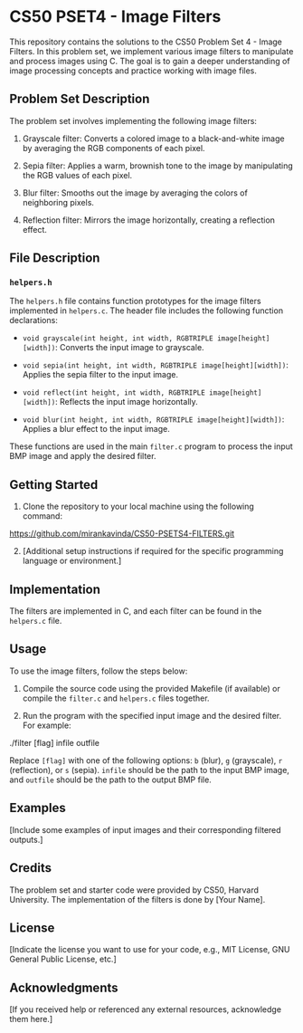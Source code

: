 # CS50 PSET4 - Image Filters

This repository contains the solutions to the CS50 Problem Set 4 - Image Filters. In this problem set, we implement various image filters to manipulate and process images using C. The goal is to gain a deeper understanding of image processing concepts and practice working with image files.

## Problem Set Description

The problem set involves implementing the following image filters:

1. Grayscale filter: Converts a colored image to a black-and-white image by averaging the RGB components of each pixel.

2. Sepia filter: Applies a warm, brownish tone to the image by manipulating the RGB values of each pixel.

3. Blur filter: Smooths out the image by averaging the colors of neighboring pixels.

4. Reflection filter: Mirrors the image horizontally, creating a reflection effect.

## File Description

### `helpers.h`

The `helpers.h` file contains function prototypes for the image filters implemented in `helpers.c`. The header file includes the following function declarations:

- `void grayscale(int height, int width, RGBTRIPLE image[height][width])`: Converts the input image to grayscale.

- `void sepia(int height, int width, RGBTRIPLE image[height][width])`: Applies the sepia filter to the input image.

- `void reflect(int height, int width, RGBTRIPLE image[height][width])`: Reflects the input image horizontally.

- `void blur(int height, int width, RGBTRIPLE image[height][width])`: Applies a blur effect to the input image.

These functions are used in the main `filter.c` program to process the input BMP image and apply the desired filter.

## Getting Started

1. Clone the repository to your local machine using the following command:

https://github.com/mirankavinda/CS50-PSETS4-FILTERS.git

2. [Additional setup instructions if required for the specific programming language or environment.]

## Implementation

The filters are implemented in C, and each filter can be found in the `helpers.c` file.

## Usage

To use the image filters, follow the steps below:

1. Compile the source code using the provided Makefile (if available) or compile the `filter.c` and `helpers.c` files together.

2. Run the program with the specified input image and the desired filter. For example:

./filter [flag] infile outfile


Replace `[flag]` with one of the following options: `b` (blur), `g` (grayscale), `r` (reflection), or `s` (sepia). `infile` should be the path to the input BMP image, and `outfile` should be the path to the output BMP file.

## Examples

[Include some examples of input images and their corresponding filtered outputs.]

## Credits

The problem set and starter code were provided by CS50, Harvard University. The implementation of the filters is done by [Your Name].

## License

[Indicate the license you want to use for your code, e.g., MIT License, GNU General Public License, etc.]

## Acknowledgments

[If you received help or referenced any external resources, acknowledge them here.]
